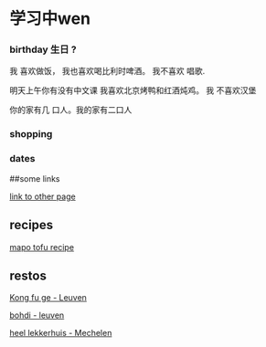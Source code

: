 # 学习中wen

### birthday  生日 ?
我 喜欢做饭， 我也喜欢喝比利时啤酒。 我不喜欢 唱歌.

明天上午你有没有中文课
我喜欢北京烤鸭和红酒炖鸡。 我 不喜欢汉堡

你的家有几 口人。我的家有二口人

### shopping

### dates


##some links

[link to other page](/exam)


## recipes
 [mapo tofu recipe ](https://tasteasianfood.com/mapo-tofu/)

## restos
[Kong fu ge - Leuven](https://www.facebook.com/KongFuGeLeuven/)

[bohdi - leuven](https://www.bodhiplantbased.be/)

[heel lekkerhuis - Mechelen](https://www.lekkerhuis.com/)
